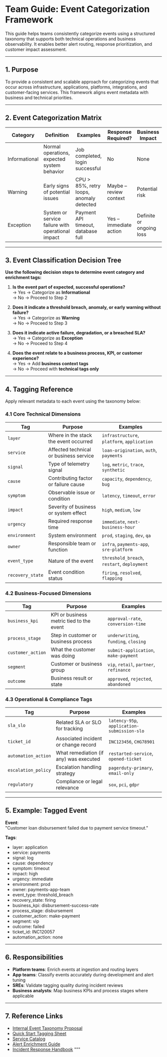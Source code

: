 # Team Guide: Event Categorization Framework

This guide helps teams consistently categorize events using a structured taxonomy that supports both technical operations and business observability. It enables better alert routing, response prioritization, and customer impact assessment.

---

## 1. Purpose

To provide a consistent and scalable approach for categorizing events that occur across infrastructure, applications, platforms, integrations, and customer-facing services. This framework aligns event metadata with business and technical priorities.

---

## 2. Event Categorization Matrix

| **Category**   | **Definition**                                         | **Examples**                                 | **Response Required?** | **Business Impact**      |
|----------------|--------------------------------------------------------|-----------------------------------------------|-------------------------|--------------------------|
| Informational  | Normal operations, expected system behavior            | Job completed, login successful               | No                      | None                     |
| Warning        | Early signs of potential issues                        | CPU > 85%, retry loops, anomaly detected      | Maybe – review context  | Potential risk           |
| Exception      | System or service failure with operational impact      | Payment API timeout, database full            | Yes – immediate action  | Definite or ongoing loss |

---

## 3. Event Classification Decision Tree

**Use the following decision steps to determine event category and enrichment tags:**

1. **Is the event part of expected, successful operations?**  
   → Yes → Categorize as **Informational**  
   → No → Proceed to Step 2

2. **Does it indicate a threshold breach, anomaly, or early warning without failure?**  
   → Yes → Categorize as **Warning**  
   → No → Proceed to Step 3

3. **Does it indicate active failure, degradation, or a breached SLA?**  
   → Yes → Categorize as **Exception**  
   → No → Proceed to Step 4

4. **Does the event relate to a business process, KPI, or customer experience?**  
   → Yes → Add **business context tags**  
   → No → Proceed with **technical tags only**

---

## 4. Tagging Reference

Apply relevant metadata to each event using the taxonomy below:

### 4.1 Core Technical Dimensions

| **Tag**          | **Purpose**                               | **Examples**                             |
|------------------|--------------------------------------------|-------------------------------------------|
| `layer`          | Where in the stack the event occurred      | `infrastructure`, `platform`, `application` |
| `service`        | Affected technical or business service     | `loan-origination`, `auth`, `payments`    |
| `signal`         | Type of telemetry signal                   | `log`, `metric`, `trace`, `synthetic`     |
| `cause`          | Contributing factor or failure cause       | `capacity`, `dependency`, `bug`           |
| `symptom`        | Observable issue or condition              | `latency`, `timeout`, `error`             |
| `impact`         | Severity of business or system effect      | `high`, `medium`, `low`                   |
| `urgency`        | Required response time                     | `immediate`, `next-business-hour`         |
| `environment`    | System environment                         | `prod`, `staging`, `dev`, `qa`            |
| `owner`          | Responsible team or function               | `infra`, `payments-app`, `sre-platform`   |
| `event_type`     | Nature of the event                        | `threshold_breach`, `restart`, `deployment` |
| `recovery_state` | Event condition status                     | `firing`, `resolved`, `flapping`          |

### 4.2 Business-Focused Dimensions

| **Tag**            | **Purpose**                                      | **Examples**                          |
|--------------------|--------------------------------------------------|----------------------------------------|
| `business_kpi`     | KPI or business metric tied to the event         | `approval-rate`, `conversion-time`     |
| `process_stage`    | Step in customer or business process             | `underwriting`, `funding`, `closing`   |
| `customer_action`  | What the customer was doing                      | `submit-application`, `make-payment`   |
| `segment`          | Customer or business group                       | `vip`, `retail`, `partner`, `refinance`|
| `outcome`          | Business result or state                         | `approved`, `rejected`, `abandoned`    |

### 4.3 Operational & Compliance Tags

| **Tag**              | **Purpose**                                     | **Examples**                          |
|----------------------|--------------------------------------------------|----------------------------------------|
| `sla_slo`            | Related SLA or SLO for tracking                  | `latency-95p`, `application-submission-slo` |
| `ticket_id`          | Associated incident or change record             | `INC123456`, `CHG78901`               |
| `automation_action`  | What remediation (if any) was executed           | `restarted-service`, `opened-ticket`  |
| `escalation_policy`  | Escalation handling strategy                     | `pagerduty-primary`, `email-only`     |
| `regulatory`         | Compliance or legal relevance                    | `sox`, `pci`, `gdpr`                  |

---

## 5. Example: Tagged Event

**Event**:  
"Customer loan disbursement failed due to payment service timeout."

**Tags**:
- layer: application  
- service: payments  
- signal: log  
- cause: dependency  
- symptom: timeout  
- impact: high  
- urgency: immediate  
- environment: prod  
- owner: payments-app-team  
- event_type: threshold_breach  
- recovery_state: firing  
- business_kpi: disbursement-success-rate  
- process_stage: disbursement  
- customer_action: make-payment  
- segment: vip  
- outcome: failed  
- ticket_id: INC120057  
- automation_action: none  

---

## 6. Responsibilities

- **Platform teams**: Enrich events at ingestion and routing layers  
- **App teams**: Classify events accurately during development and alert tuning  
- **SREs**: Validate tagging quality during incident reviews  
- **Business analysts**: Map business KPIs and process stages where applicable  

---

## 7. Reference Links

- [Internal Event Taxonomy Proposal](#)  
- [Quick Start Tagging Sheet](#)  
- [Service Catalog](#)  
- [Alert Enrichment Guide](#)  
- [Incident Response Handbook](#)
"""
